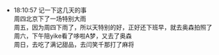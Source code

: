 
- 18:10:57 记一下这几天的事<br>周四北京下了一场特别大雨<br>周五，因为周四下雨了，所以天特别的好，正好还下班早，就去奥森拍照了<br>周六，下午陪yike看了哆啦A梦，又去了奥森<br>周日，去吃了满记甜品，去闫笑千那打了麻将